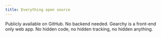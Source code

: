 ```yaml
---
title: Everything open source
---
```


Publicly available on GitHub. No backend needed. Gearchy is a front-end only web
app. No hidden code, no hidden tracking, no hidden anything.
